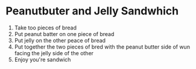 # Peanutbuter and Jelly Sandwhich

1. Take too pieces of bread
2. Put peanut batter on one piece of bread
3. Put jelly on the other peace of bread
4. Put together the two pieces of bred with the peanut butter side of wun facing the jelly side of the other
5. Enjoy you're sandwich
